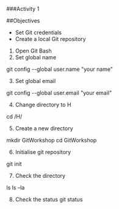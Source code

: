 ###Activity 1

##Objectives
*	Set Git credentials
*	Create a local Git repository

1.	Open Git Bash
2.	Set global name

git config --global user.name "your name”

3.	Set global email

git config --global user.email "your email"

4.	Change directory to H

cd /H/

5.	Create a new directory

mkdir GitWorkshop
cd GitWorkshop

6.	Initialise git repository

git init

7.	Check the directory

ls
ls –la

8.	Check the status
git status
